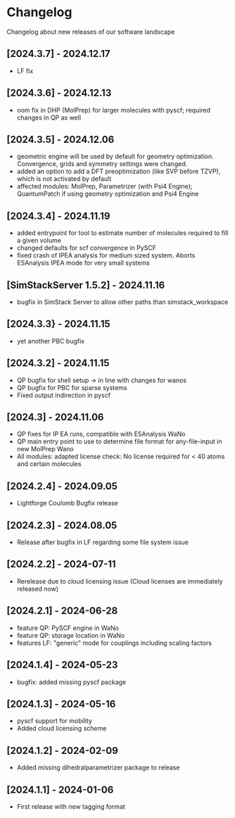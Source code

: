 # Changelog

Changelog about new releases of our software landscape 

## [2024.3.7] - 2024.12.17

- LF fix

## [2024.3.6] - 2024.12.13

- oom fix in DHP (MolPrep) for larger molecules with pyscf; required changes in QP as well

## [2024.3.5] - 2024.12.06

- geometric engine will be used by default for geometry optimization. Convergence, grids and symmetry settings were changed.
- added an option to add a DFT preoptimization (like SVP before TZVP), which is not activated by default
- affected modules: MolPrep, Parametrizer (with Psi4 Engine); QuantumPatch if using geometry optimization and Psi4 Engine

## [2024.3.4] - 2024.11.19

- added entrypoint for tool to estimate number of molecules required to fill a given volume
- changed defaults for scf convergence in PySCF
- fixed crash of IPEA analysis for medium sized system. Aborts ESAnalysis IPEA mode for very small systems

## [SimStackServer 1.5.2] - 2024.11.16

- bugfix in SimStack Server to allow other paths than simstack_workspace

## [2024.3.3} - 2024.11.15

- yet another PBC bugfix

## [2024.3.2] - 2024.11.15

- QP bugfix for shell setup -> in line with changes for wanos
- QP bugfix for PBC for sparse systems
- Fixed output indirection in pyscf

## [2024.3] - 2024.11.06

- QP fixes for IP EA runs, compatible with ESAnalysis WaNo
- QP main entry point to use to determine file format for any-file-input in new MolPrep Wano
- All modules: adapted license check: No license required for < 40 atoms and certain molecules

## [2024.2.4] - 2024.09.05

- Lightforge Coulomb Bugfix release

## [2024.2.3] - 2024.08.05

- Release after bugfix in LF regarding some file system issue

## [2024.2.2] - 2024-07-11

- Rerelease due to cloud licensing issue (Cloud licenses are immediately released now)

## [2024.2.1] - 2024-06-28

- feature QP: PySCF engine in WaNo
- feature QP: storage location in WaNo
- features LF: "generic" mode for couplings including scaling factors

## [2024.1.4] - 2024-05-23

- bugfix: added missing pyscf package

## [2024.1.3] - 2024-05-16

- pyscf support for mobility
- Added cloud licensing scheme

## [2024.1.2] - 2024-02-09

- Added missing dihedralparametrizer package to release

## [2024.1.1] - 2024-01-06

- First release with new tagging format

